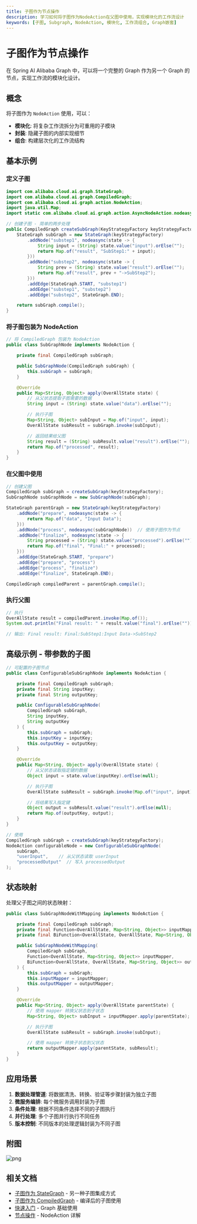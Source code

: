 ```yaml
---
title: 子图作为节点操作
description: 学习如何将子图作为NodeAction在父图中使用，实现模块化的工作流设计
keywords: [子图, Subgraph, NodeAction, 模块化, 工作流组合, Graph嵌套]
---
```


# 子图作为节点操作

在 Spring AI Alibaba Graph 中，可以将一个完整的 Graph 作为另一个 Graph 的节点，实现工作流的模块化设计。

## 概念

将子图作为 `NodeAction` 使用，可以：

- **模块化**: 将复杂工作流拆分为可重用的子模块
- **封装**: 隐藏子图的内部实现细节
- **组合**: 构建层次化的工作流结构

## 基本示例

### 定义子图

```java
import com.alibaba.cloud.ai.graph.StateGraph;
import com.alibaba.cloud.ai.graph.CompiledGraph;
import com.alibaba.cloud.ai.graph.action.NodeAction;
import java.util.Map;
import static com.alibaba.cloud.ai.graph.action.AsyncNodeAction.nodeasync;

// 创建子图 - 简单的两步处理
public CompiledGraph createSubGraph(KeyStrategyFactory keyStrategyFactory) {
    StateGraph subGraph = new StateGraph(keyStrategyFactory)
        .addNode("substep1", nodeasync(state -> {
            String input = (String) state.value("input").orElse("");
            return Map.of("result", "SubStep1:" + input);
        }))
        .addNode("substep2", nodeasync(state -> {
            String prev = (String) state.value("result").orElse("");
            return Map.of("result", prev + "->SubStep2");
        }))
        .addEdge(StateGraph.START, "substep1")
        .addEdge("substep1", "substep2")
        .addEdge("substep2", StateGraph.END);

    return subGraph.compile();
}
```

### 将子图包装为 NodeAction

```java
// 将 CompiledGraph 包装为 NodeAction
public class SubGraphNode implements NodeAction {

    private final CompiledGraph subGraph;

    public SubGraphNode(CompiledGraph subGraph) {
        this.subGraph = subGraph;
    }

    @Override
    public Map<String, Object> apply(OverAllState state) {
        // 从父状态提取子图需要的数据
        String input = (String) state.value("data").orElse("");

        // 执行子图
        Map<String, Object> subInput = Map.of("input", input);
        OverAllState subResult = subGraph.invoke(subInput);

        // 返回结果给父图
        String result = (String) subResult.value("result").orElse("");
        return Map.of("processed", result);
    }
}
```

### 在父图中使用

```java
// 创建父图
CompiledGraph subGraph = createSubGraph(keyStrategyFactory);
SubGraphNode subGraphNode = new SubGraphNode(subGraph);

StateGraph parentGraph = new StateGraph(keyStrategyFactory)
    .addNode("prepare", nodeasync(state -> {
        return Map.of("data", "Input Data");
    }))
    .addNode("process", nodeasync(subGraphNode))  // 使用子图作为节点
    .addNode("finalize", nodeasync(state -> {
        String processed = (String) state.value("processed").orElse("");
        return Map.of("final", "Final:" + processed);
    }))
    .addEdge(StateGraph.START, "prepare")
    .addEdge("prepare", "process")
    .addEdge("process", "finalize")
    .addEdge("finalize", StateGraph.END);

CompiledGraph compiledParent = parentGraph.compile();
```

### 执行父图

```java
// 执行
OverAllState result = compiledParent.invoke(Map.of());
System.out.println("Final result: " + result.value("final").orElse(""));

// 输出: Final result: Final:SubStep1:Input Data->SubStep2
```

## 高级示例 - 带参数的子图

```java
// 可配置的子图节点
public class ConfigurableSubGraphNode implements NodeAction {

    private final CompiledGraph subGraph;
    private final String inputKey;
    private final String outputKey;

    public ConfigurableSubGraphNode(
        CompiledGraph subGraph,
        String inputKey,
        String outputKey
    ) {
        this.subGraph = subGraph;
        this.inputKey = inputKey;
        this.outputKey = outputKey;
    }

    @Override
    public Map<String, Object> apply(OverAllState state) {
        // 从父状态读取指定键的数据
        Object input = state.value(inputKey).orElse(null);

        // 执行子图
        OverAllState subResult = subGraph.invoke(Map.of("input", input));

        // 将结果写入指定键
        Object output = subResult.value("result").orElse(null);
        return Map.of(outputKey, output);
    }
}

// 使用
CompiledGraph subGraph = createSubGraph(keyStrategyFactory);
NodeAction configurableNode = new ConfigurableSubGraphNode(
    subGraph,
    "userInput",    // 从父状态读取 userInput
    "processedOutput"  // 写入 processedOutput
);
```

## 状态映射

处理父子图之间的状态映射：

```java
public class SubGraphNodeWithMapping implements NodeAction {

    private final CompiledGraph subGraph;
    private final Function<OverAllState, Map<String, Object>> inputMapper;
    private final BiFunction<OverAllState, OverAllState, Map<String, Object>> outputMapper;

    public SubGraphNodeWithMapping(
        CompiledGraph subGraph,
        Function<OverAllState, Map<String, Object>> inputMapper,
        BiFunction<OverAllState, OverAllState, Map<String, Object>> outputMapper
    ) {
        this.subGraph = subGraph;
        this.inputMapper = inputMapper;
        this.outputMapper = outputMapper;
    }

    @Override
    public Map<String, Object> apply(OverAllState parentState) {
        // 使用 mapper 转换父状态到子状态
        Map<String, Object> subInput = inputMapper.apply(parentState);

        // 执行子图
        OverAllState subResult = subGraph.invoke(subInput);

        // 使用 mapper 转换子状态到父状态
        return outputMapper.apply(parentState, subResult);
    }
}
```

## 应用场景

1. **数据处理管道**: 将数据清洗、转换、验证等步骤封装为独立子图
2. **微服务编排**: 每个微服务调用封装为子图
3. **条件处理**: 根据不同条件选择不同的子图执行
4. **并行处理**: 多个子图并行执行不同任务
5. **版本控制**: 不同版本的处理逻辑封装为不同子图

## 附图

![png](/img/graph/examples/subgraph-as-nodeaction_files/subgraph-as-nodeaction_15_0.png)


## 相关文档

- [子图作为 StateGraph](/workflow/examples/subgraph-as-stategraph) - 另一种子图集成方式
- [子图作为 CompiledGraph](/workflow/examples/subgraph-as-compiledgraph) - 编译后的子图使用
- [快速入门](/workflow/graph/quick-guide) - Graph 基础使用
- [节点操作](/workflow/graph/node-action) - NodeAction 详解

